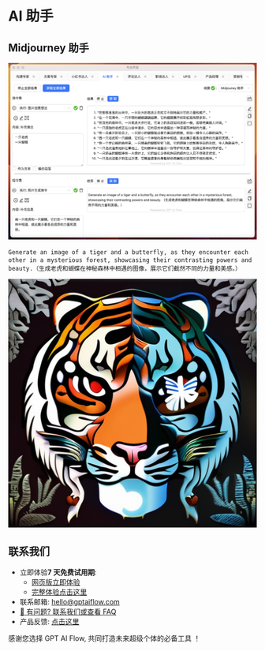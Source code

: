 # AI 助手

## Midjourney 助手

![](./img/13-aiAssistant/2023-09-27-img-1-WX20230927-223938@2x.png)

```text
Generate an image of a tiger and a butterfly, as they encounter each other in a mysterious forest, showcasing their contrasting powers and beauty.（生成老虎和蝴蝶在神秘森林中相遇的图像，展示它们截然不同的力量和美感。）
```

![](./img/13-aiAssistant/2023-09-27-img-2-00015-1702000416.png)

## 联系我们

- 立即体验**7 天免费试用期**:
  - [网页版立即体验](https://www.app.gptaiflow.com/login)
  - [完整体验点击这里](/download)
- 联系邮箱: hello@gptaiflow.com
- [💬 有问题? 联系我们或查看 FAQ](/docs/proudct/gpt-ai-flow-guide-and-faq)
- 产品反馈: [点击这里](https://wj.qq.com/s2/13154598/1770/)

感谢您选择 GPT AI Flow, 共同打造未来超级个体的必备工具 ！
